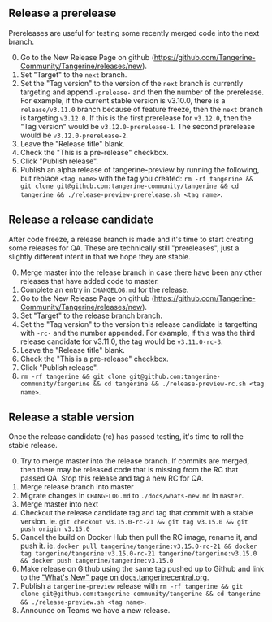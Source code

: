 
## Release a prerelease  

Prereleases are useful for testing some recently merged code into the next branch.

0. Go to the New Release Page on github (https://github.com/Tangerine-Community/Tangerine/releases/new). 
1. Set "Target" to the `next` branch.
2. Set the "Tag version" to the version of the `next` branch is currently targeting and append `-prelease-` and then the number of the prerelease. For example, if the current stable version is v3.10.0, there is a `release/v3.11.0` branch because of feature freeze, then the `next` branch is targeting `v3.12.0`. If this is the first prerelease for `v3.12.0`, then the "Tag version" would be `v3.12.0-prerelease-1`. The second prerelease would be `v3.12.0-prerelease-2`.
3. Leave the "Release title" blank.
4. Check the "This is a pre-release" checkbox.
5. Click "Publish release".
6. Publish an alpha release of tangerine-preview by running the following, but replace `<tag name>` with the tag you created: `rm -rf tangerine && git clone git@github.com:tangerine-community/tangerine && cd tangerine && ./release-preview-prerelease.sh <tag name>`.


## Release a release candidate

After code freeze, a release branch is made and it's time to start creating some releases for QA. These are technically still "prereleases", just a slightly different intent in that we hope they are stable.

0. Merge master into the release branch in case there have been any other releases that have added code to master.
0. Complete an entry in `CHANGELOG.md` for the release.
0. Go to the New Release Page on github (https://github.com/Tangerine-Community/Tangerine/releases/new). 
1. Set "Target" to the release branch branch.
2. Set the "Tag version" to the version this release candidate is targetting with `-rc-` and the number appended. For example, if this was the third release candidate for v3.11.0, the tag would be `v3.11.0-rc-3`. 
3. Leave the "Release title" blank.
4. Check the "This is a pre-release" checkbox.
5. Click "Publish release".
6. `rm -rf tangerine && git clone git@github.com:tangerine-community/tangerine && cd tangerine && ./release-preview-rc.sh <tag name>`.


## Release a stable version 

Once the release candidate (rc) has passed testing, it's time to roll the stable release.

0. Try to merge master into the release branch. If commits are merged, then there may be released code that is missing from the RC that passed QA. Stop this release and tag a new RC for QA. 
0. Merge release branch into master
0. Migrate changes in `CHANGELOG.md` to `./docs/whats-new.md` in `master`.
0. Merge master into next
0. Checkout the release candidate tag and tag that commit with a stable version. ie. `git checkout v3.15.0-rc-21 && git tag v3.15.0 && git push origin v3.15.0`
0. Cancel the build on Docker Hub then pull the RC image, rename it, and push it. ie. `docker pull tangerine/tangerine:v3.15.0-rc-21 && docker tag tangerine/tangerine:v3.15.0-rc-21 tangerine/tangerine:v3.15.0 && docker push tangerine/tangerine:v3.15.0`
0. Make release on Github using the same tag pushed up to Github and link to the ["What's New" page on docs.tangerinecentral.org](https://docs.tangerinecentral.org/whats-new/).
0. Publish a `tangerine-preview` release with `rm -rf tangerine && git clone git@github.com:tangerine-community/tangerine && cd tangerine && ./release-preview.sh <tag name>`.
0. Announce on Teams we have a new release.

